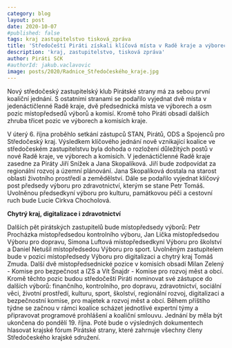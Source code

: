 ```yaml
---
category: blog
layout: post
date: 2020-10-07
#published: false
tags: kraj zastupitelstvo tisková_zpráva
title: 'Středočeští Piráti získali klíčová místa v Radě kraje a výborech. Čeká je vyjednávání o programu'
description: 'kraj, zastupitelstvo, tisková zpráva'
author: Piráti SčK
#authorId: jakub.vaclavovic
image: posts/2020/Radnice_Středočeského_kraje.jpg
---
```

Nový středočeský zastupitelský klub Pirátské strany má za sebou první koaliční jednání. S ostatními stranami se podařilo vyjednat dvě místa v jedenáctičlenné Radě kraje, dvě předsednická místa ve výborech a osm pozic místopředsedů výborů a komisí. Kromě toho Piráti obsadí dalších zhruba třicet pozic ve výborech a komisích kraje.

V úterý 6. října proběhlo setkání zástupců STAN, Pirátů, ODS a Spojenců pro Středočeský kraj. Výsledkem klíčového jednání nově vznikající koalice ve středočeském zastupitelstvu byla dohoda o rozložení důležitých postů v nové Radě kraje, ve výborech a komisích. V jedenáctičlenné Radě kraje zasedne za Piráty Jiří Snížek a Jana Skopalíková. Jiří bude zodpovídat za regionální rozvoj a územní plánování. Jana Skopalíková dostala na starost oblasti životního prostředí a zemědělství. Dále se podařilo vyjednat klíčový post předsedy výboru pro zdravotnictví, kterým se stane Petr Tomáš. Uvolněnou předsedkyní výboru pro kulturu, památkovou péči a cestovní ruch bude Lucie Cirkva Chocholová.

**Chytrý kraj, digitalizace i zdravotnictví**

Dalších pět pirátských zastupitelů bude místopředsedy výborů: Petr Procházka místopředsedou kontrolního výboru, Jan Lička místopředsedou Výboru pro dopravu, Simona Luftová místopředsedkyní Výboru pro školství a Daniel Netušil místopředsedou Výboru pro sport. Uvolněným zastupitelem bude v pozici místopředsedy Výboru pro digitalizaci a chytrý kraj Tomáš Zmuda. Další dvě místopředsednické pozice v komisích obsadí Milan Zelený - Komise pro bezpečnost a IZS a Vít Šnajdr - Komise pro rozvoj měst a obcí. Kromě těchto pozic budou středočeští Piráti nominovat své zástupce do dalších výborů: finančního, kontrolního, pro dopravu, zdravotnictví, sociální věci, životní prostředí, kulturu, sport, školství, regionální rozvoj, digitalizaci a bezpečnostní komise, pro majetek a rozvoj měst a obcí. Během příštího týdne se začnou v rámci koalice scházet jednotlivé expertní týmy a připravovat programové prohlášení a koaliční smlouvu. Jednání by měla být ukončena do pondělí 19. října. Poté bude o výsledných dokumentech hlasovat krajské fórum Pirátské strany, které zahrnuje všechny členy Středočeského krajské sdružení.

